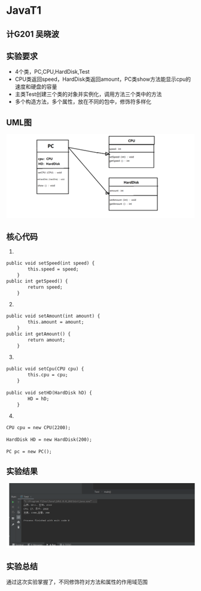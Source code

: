 # JavaT1

## 计G201 吴晓波

## 实验要求

+ 4个类，PC,CPU,HardDisk,Test
+ CPU类返回speed，HardDisk类返回amount，PC类show方法能显示cpu的速度和硬盘的容量
+ 主类Test创建三个类的对象并实例化，调用方法三个类中的方法
+ 多个构造方法，多个属性，放在不同的包中，修饰符多样化

## UML图

![](https://github.com/INHOPEKEEP/JavaT1/blob/main/picture/11.png)

## 核心代码
1.
```
public void setSpeed(int speed) {
        this.speed = speed;
    }
public int getSpeed() {
        return speed;
    }
```
2.
```
public void setAmount(int amount) {
        this.amount = amount;
    }
public int getAmount() {
        return amount;
    }
```
3.
```
public void setCpu(CPU cpu) {
        this.cpu = cpu;
    }

public void setHD(HardDisk hD) {
        HD = hD;
    }
```
4.
```
CPU cpu = new CPU(2200);

HardDisk HD = new HardDisk(200);

PC pc = new PC();
```
## 实验结果

![](https://github.com/INHOPEKEEP/JavaT1/blob/main/picture/20%20(2).png)

## 实验总结

通过这次实验掌握了，不同修饰符对方法和属性的作用域范围


